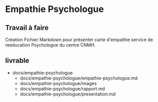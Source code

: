 # Empathie Psychologue
## Travail à faire 
Création Fichier Markdown pour présenter carte d'empathie service de reeducation Psychologue du centre CNMH.


## livrable 
- docs/empathie-psychologue
  - docs/empathie-psychologue/empathie-psychologue.md
  - docs/empathie-psychologue/images
  - docs/empathie-psychologue/rapport.md
  - docs/empathie-psychologue/presentation.md
